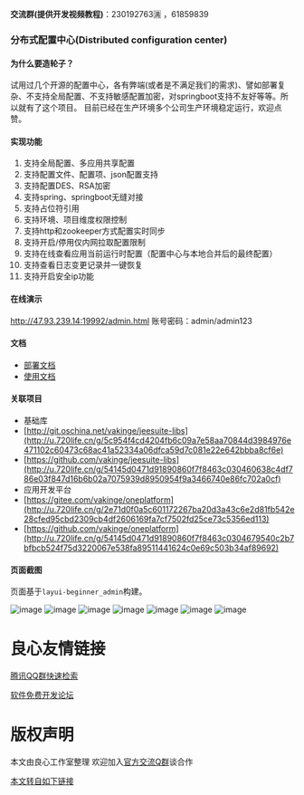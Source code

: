 **交流群(提供开发视频教程)**：230192763🈵 ，61859839

### 分布式配置中心(Distributed configuration center)
#### 为什么要造轮子？
试用过几个开源的配置中心，各有弊端(或者是不满足我们的需求)、譬如部署复杂、不支持全局配置、不支持敏感配置加密，对springboot支持不友好等等。所以就有了这个项目。
目前已经在生产环境多个公司生产环境稳定运行，欢迎点赞。
#### 实现功能
   1. 支持全局配置、多应用共享配置
   2. 支持配置文件、配置项、json配置支持
   3. 支持配置DES、RSA加密
   4. 支持spring、springboot无缝对接
   5. 支持占位符引用
   6. 支持环境、项目维度权限控制
   7. 支持http和zookeeper方式配置实时同步
   8. 支持开启/停用仅内网拉取配置限制
   9. 支持在线查看应用当前运行时配置（配置中心与本地合并后的最终配置）
   10. 支持查看日志变更记录并一键恢复
   11. 支持开启安全ip功能
   
#### 在线演示
http://47.93.239.14:19992/admin.html
账号密码：admin/admin123
 
#### 文档
 - [部署文档](http://u.720life.cn/g/27ef801a07db65816a72306dbe99790c553f1b790829e5e6223b3101753f5868960a7f178b37586fbff91a0a6680fb834d001c102fb72e973d38ea88ea981c11) 
 - [使用文档](http://u.720life.cn/g/27ef801a07db65816a72306dbe99790c7e1a377c5beea92156b2eebf5d813b2f8c6ecd1a2f32f0b152e6fd56f1f94b9e72027a0d7b5f366faba6433accc0b113) 

#### 关联项目
 - 基础库
  - [http://git.oschina.net/vakinge/jeesuite-libs](http://u.720life.cn/g/5c954f4cd4204fb6c09a7e58aa70844d3984976e471102c60473c68ac41a52334a06dfca59d7c081e22e642bbba8cf6e)
  - [https://github.com/vakinge/jeesuite-libs](http://u.720life.cn/g/54145d0471d91890860f7f8463c030460638c4df786e03f847d16b6b02a7075939d8950954f9a3466740e86fc702a0cf)
  - 应用开发平台
  - [https://gitee.com/vakinge/oneplatform](http://u.720life.cn/g/2e71d0f0a5c601172267ba20d3a43c6e2d81fb542e28cfed95cbd2309cb4df2606169fa7cf7502fd25ce73c5356ed113)
  - [https://github.com/vakinge/oneplatform](http://u.720life.cn/g/54145d0471d91890860f7f8463c0304679540c2b7bfbcb524f75d3220067e538fa89511441624c0e69c503b34af89692)


#### 页面截图
页面基于`layui-beginner_admin`构建。

![image](http://ojmezn0eq.bkt.clouddn.com/cc_profiles.png)
![image](http://ojmezn0eq.bkt.clouddn.com/cc_apps.png)
![image](http://ojmezn0eq.bkt.clouddn.com/cc_configs.png)
![image](http://ojmezn0eq.bkt.clouddn.com/cc_config_add.png)
![image](http://ojmezn0eq.bkt.clouddn.com/cc_config_jm.png)
![image](http://ojmezn0eq.bkt.clouddn.com/cc_app_secret.png)
![image](http://ojmezn0eq.bkt.clouddn.com/cc_show_active.png)






 # 良心友情链接

[腾讯QQ群快速检索](http://u.720life.cn/s/8cf73f7c)

[软件免费开发论坛](http://u.720life.cn/s/bbb01dc0)

# 版权声明 

本文由良心工作室整理 欢迎加入[官方交流Q群](https://u.720life.cn/s/f2316816)谈合作

[本文转自如下链接](http://u.720life.cn/g/2e71d0f0a5c601172267ba20d3a43c6e9dad3d0a0677316b5851462087fa43faa28674a0d0c10307456f629aae6456e0d405aead5deca5ef0e4865e80273b51f)